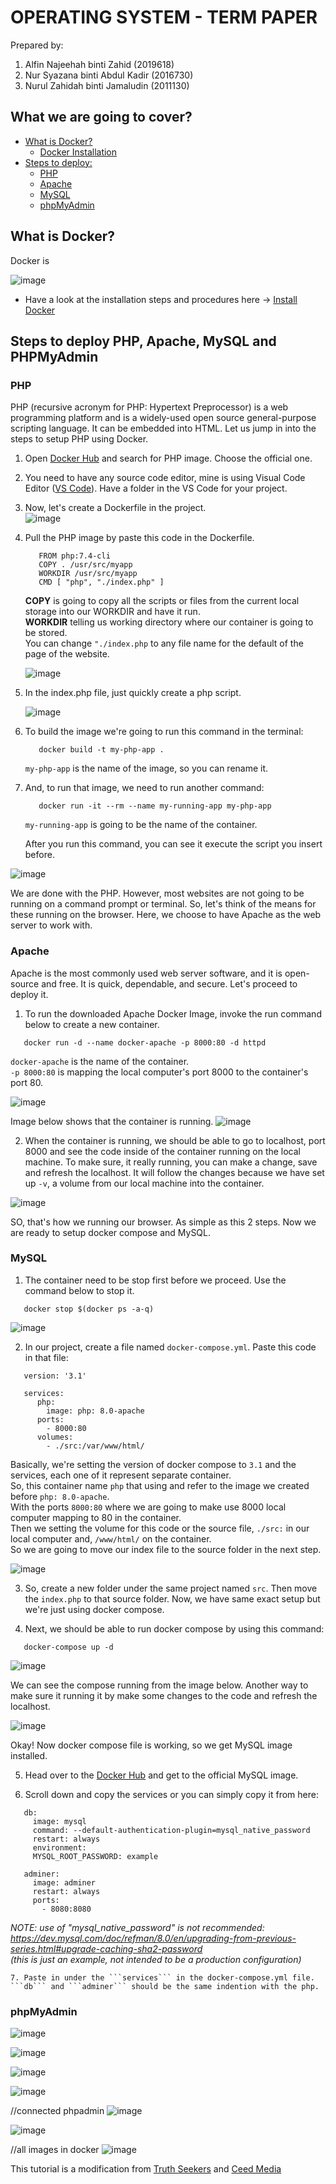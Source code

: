 # OPERATING SYSTEM - TERM PAPER

Prepared by:
1. Alfin Najeehah binti Zahid (2019618)
2. Nur Syazana binti Abdul Kadir (2016730)
3. Nurul Zahidah binti Jamaludin (2011130)

## What we are going to cover?
   * [What is Docker?](##What-is-Docker?)
     * [Docker Installation](installation.md)
   * [Steps to deploy:](##Steps-to-deploy-PHP,-Apache,-MySQL-and-phpMyAdmin)
     * [PHP](###PHP)
     * [Apache](###Apache)
     * [MySQL](###MySQL)
     * [phpMyAdmin](###phpMyAdmin)

## What is Docker?
Docker is

![image](https://user-images.githubusercontent.com/106062805/174482239-ac7c6f45-1ac1-4aa3-bfa1-0e9df2fa4691.png)

 
 * Have a look at the installation steps and procedures here -> [Install Docker](docker-installation.md)


## Steps to deploy PHP, Apache, MySQL and PHPMyAdmin

 ### PHP
PHP  (recursive acronym for PHP: Hypertext Preprocessor) is a web programming platform and is a widely-used open source general-purpose scripting language. It can be embedded into HTML. Let us jump in into the steps to setup PHP using Docker.

1. Open [Docker Hub](https://hub.docker.com/) and search for PHP image. Choose the official one.
2. You need to have any source code editor, mine is using Visual Code Editor ([VS Code](https://code.visualstudio.com/download)). Have a folder in the VS Code for your project.
3. Now, let's create a Dockerfile in the project.  
  ![image](https://user-images.githubusercontent.com/93193178/174470445-dcf11155-785d-48fe-93e7-95d75f189d46.png)   
4. Pull the PHP image by paste this code in the Dockerfile.
   ```
      FROM php:7.4-cli
      COPY . /usr/src/myapp
      WORKDIR /usr/src/myapp
      CMD [ "php", "./index.php" ]
   ```
   **COPY** is going to copy all the scripts or files from the current local storage into our WORKDIR and have it run.  
   **WORKDIR** telling us working directory where our container is going to be stored.  
   You can change ```"./index.php``` to any file name for the default of the page of the website.   
   
   ![image](https://user-images.githubusercontent.com/106062805/174464219-1a89ef9a-e747-4470-a275-9fd85f331ccd.png)

5. In the index.php file, just quickly create a php script.

   ![image](https://user-images.githubusercontent.com/106062805/174464232-03ddc426-f1f2-4aa4-a0bc-f81aac24fb67.png)

6. To build the image we're going to run this command in the terminal:
   ```
      docker build -t my-php-app .
   ```
   ```my-php-app``` is the name of the image, so you can rename it.  
   
7. And, to run that image, we need to run another command:
   ```
      docker run -it --rm --name my-running-app my-php-app
   ```
   ```my-running-app``` is going to be the name of the container.  
   
   After you run this command, you can see it execute the script you insert before.  
      
  ![image](https://user-images.githubusercontent.com/106062805/174463722-ddcea9a1-12e8-458b-9848-16ed515ecc61.png)
  
We are done with the PHP. However, most websites are not going to be running on a command prompt or terminal. So, let's think of the means for these running on the browser. Here, we choose to have Apache as the web server to work with.  


 ### Apache
 
 Apache is the most commonly used web server software, and it is open-source and free. It is quick, dependable, and secure. Let's proceed to deploy it.
 
   1. To run the downloaded Apache Docker Image, invoke the run command below to create a new container.
   ```
      docker run -d --name docker-apache -p 8000:80 -d httpd
   ```
   ```docker-apache``` is the name of the container.  
   ```-p 8000:80``` is mapping the local computer's port 8000 to the container's port 80.  
   
![image](https://user-images.githubusercontent.com/106062805/174464047-a9554fa3-4e05-41f8-9b16-cc30095c11af.png)

   Image below shows that the container is running.
![image](https://user-images.githubusercontent.com/106062805/174464310-426a6ad9-2126-40ac-9d52-eeda9e491dd6.png)

   2. When the container is running, we should be able to go to localhost, port 8000 and see the code inside of the container running on the local machine. To make sure, it really running, you can make a change, save and refresh the localhost. It will follow the changes because we have set up ```-v```, a volume from our local machine into the container. 

![image](https://user-images.githubusercontent.com/106062805/174464449-edd9cb8c-ded4-490b-9095-570fb31aaba4.png)

SO, that's how we running our browser. As simple as this 2 steps. Now we are ready to setup docker compose and MySQL.

 ### MySQL

   1. The container need to be stop first before we proceed. Use the command below to stop it.
   ```
      docker stop $(docker ps -a-q)
   ```
![image](https://user-images.githubusercontent.com/106062805/174465069-d4e9b84d-b118-41f9-b2a2-c2807c9f31a0.png)

   2. In our project, create a file named ```docker-compose.yml```. Paste this code in that file:
   ```
      version: '3.1'
      
      services:
         php:
           image: php: 8.0-apache
         ports:
           - 8000:80
         volumes:
           - ./src:/var/www/html/
   ```
   Basically, we're setting the version of docker compose to ```3.1``` and the services, each one of it represent separate container.  
   So, this container name ```php``` that using and refer to the image we created before ```php: 8.0-apache```.  
   With the ports ```8000:80``` where we are going to make use 8000 local computer mapping to 80 in the container.  
   Then we setting the volume for this code or the source file, ```./src:``` in our local computer and, ```/www/html/``` on the container.  
   So we are going to move our index file to the source folder in the next step.  
   
![image](https://user-images.githubusercontent.com/106062805/174465181-c3d3f89d-ceef-4d67-9a86-ac25f0b6e931.png)

   3. So, create a new folder under the same project named ```src```. Then move the ```index.php``` to that source folder. Now, we have same exact setup but we're just using docker compose.
   
   4. Next, we should be able to run docker compose by using this command:
   ```
      docker-compose up -d
   ```
![image](https://user-images.githubusercontent.com/106062805/174465199-05f91bd2-d930-45e0-a124-dc1f37ab3e32.png)

   We can see the compose running from the image below. Another way to make sure it running it by make some changes to the code and refresh the localhost.  
   
![image](https://user-images.githubusercontent.com/106062805/174465210-90d4c8e2-b4af-467c-a7bc-cfae3b3e0695.png)

Okay! Now docker compose file is working, so we get MySQL image installed.  

  5. Head over to the [Docker Hub](https://hub.docker.com/) and get to the official MySQL image.
  
  6. Scroll down and copy the services or you can simply copy it from here:
  ```
     db:
       image: mysql
       command: --default-authentication-plugin=mysql_native_password
       restart: always
       environment:
       MYSQL_ROOT_PASSWORD: example

     adminer:
       image: adminer
       restart: always
       ports:
         - 8080:8080
  ```
  _NOTE: use of "mysql_native_password" is not recommended: https://dev.mysql.com/doc/refman/8.0/en/upgrading-from-previous-series.html#upgrade-caching-sha2-password_  
 _(this is just an example, not intended to be a production configuration)_  
 
    7. Paste in under the ```services``` in the docker-compose.yml file. ```db``` and ```adminer``` should be the same indention with the php.



 




 ### phpMyAdmin

![image](https://user-images.githubusercontent.com/106062805/174479215-92fb4d86-c572-42e1-8740-99b02aff8f4a.png)

![image](https://user-images.githubusercontent.com/106062805/174479226-ab79330c-bf9a-4745-8ca2-c3659c8430e2.png)

![image](https://user-images.githubusercontent.com/106062805/174479234-60d75e2e-7b2c-4363-8cff-c3e41296fad5.png)


![image](https://user-images.githubusercontent.com/106062805/174479331-455139e7-6c4d-4587-9b34-71ec538d9156.png)

//connected phpadmin
![image](https://user-images.githubusercontent.com/106062805/174479509-2a132e4f-223d-4faa-a0d5-3308b75613d6.png)

![image](https://user-images.githubusercontent.com/106062805/174479521-9f6ea51a-3bec-4101-8fba-8238e8c83b1b.png)


//all images in docker
![image](https://user-images.githubusercontent.com/106062805/174481392-a4e92d30-1621-458a-9c16-6ca3617f724e.png)



This tutorial is a modification from [Truth Seekers](https://www.youtube.com/watch?v=ThpnqYpvnIM) and [Ceed Media](https://www.youtube.com/watch?v=PvDoZDWDUzw)
